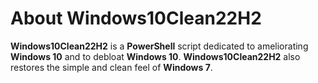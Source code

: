 # About Windows10Clean22H2

 **Windows10Clean22H2** is a **PowerShell** script dedicated to ameliorating **Windows 10** and to debloat **Windows 10**.
 **Windows10Clean22H2** also restores the simple and clean feel of **Windows 7**.
